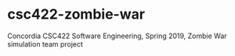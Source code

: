 # csc422-zombie-war
Concordia CSC422 Software Engineering, Spring 2019, Zombie War simulation team project
